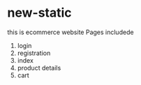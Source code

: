 # new-static
this is ecommerce website
Pages includede
1. login
2. registration
3. index
4. product details
5. cart
   
